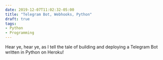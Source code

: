 ```yaml
---
date: 2019-12-07T11:02:32-05:00
title: "Telegram Bot, Webhooks, Python"
draft: true
tags:
- Python 
- Programming
---
```


Hear ye, hear ye, as I tell the tale of building and deploying a Telegram Bot
written in Python on Heroku!

